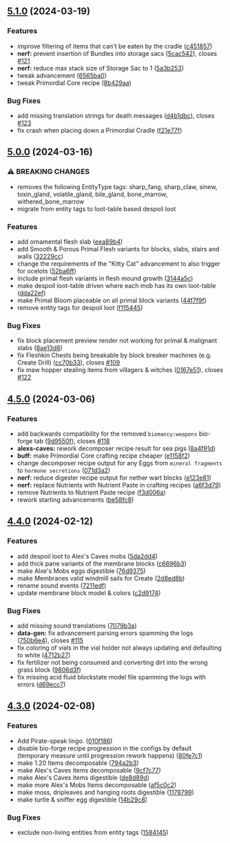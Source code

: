 ## [5.1.0](https://github.com/Elenterius/Biomancy/compare/1.20.1-v2.5.0.0...1.20.1-v2.5.1.0) (2024-03-19)


### Features

* improve filtering of items that can't be eaten by the cradle ([c451857](https://github.com/Elenterius/Biomancy/commit/c451857ec4c75179c4a686d43321e628b5488ba9))
* **nerf:** prevent insertion of Bundles into storage sacs ([5cac542](https://github.com/Elenterius/Biomancy/commit/5cac54258faf894fdbd8bb04c36f0c1d488dd314)), closes [#121](https://github.com/Elenterius/Biomancy/issues/121)
* **nerf:** reduce max stack size of Storage Sac to 1 ([5a3b253](https://github.com/Elenterius/Biomancy/commit/5a3b2530df822b818bd97ed9db0bc78f22faea99))
* tweak advancement ([6565ba0](https://github.com/Elenterius/Biomancy/commit/6565ba0e1db565737d4758abd4a7b071d00575dc))
* tweak Primordial Core recipe ([8b429aa](https://github.com/Elenterius/Biomancy/commit/8b429aac6c433f9a7033d9ea181af8f862e53a10))


### Bug Fixes

* add missing translation strings for death messages ([d4b1dbc](https://github.com/Elenterius/Biomancy/commit/d4b1dbc38377736734dff273b788d2f2970cae2e)), closes [#123](https://github.com/Elenterius/Biomancy/issues/123)
* fix crash when placing down a Primordial Cradle ([f21e77f](https://github.com/Elenterius/Biomancy/commit/f21e77f23cf970d48ae6de9b13c281c64508f365))

## [5.0.0](https://github.com/Elenterius/Biomancy/compare/1.20.1-v2.4.5.0...1.20.1-v2.5.0.0) (2024-03-16)


### ⚠ BREAKING CHANGES

* removes the following EntityType tags: sharp_fang, sharp_claw, sinew, toxin_gland, volatile_gland, bile_gland, bone_marrow, withered_bone_marrow
* migrate from entity tags to loot-table based despoil loot

### Features

* add ornamental flesh slab ([eea89b4](https://github.com/Elenterius/Biomancy/commit/eea89b4981714320e50ebd0d342d9227425f12e7))
* add Smooth & Porous Primal Flesh variants for blocks, slabs, stairs and walls ([32229cc](https://github.com/Elenterius/Biomancy/commit/32229cca7381b3662c4dddbf62438f0b4f0c4c1a))
* change the requirements of the "Kitty Cat" advancement to also trigger for ocelots ([52ba6ff](https://github.com/Elenterius/Biomancy/commit/52ba6ff9c93981fdb08f739332f3af41a256a0fa))
* include primal flesh variants in flesh mound growth ([3144a5c](https://github.com/Elenterius/Biomancy/commit/3144a5c485bddbb7cb5725422cf05bfe055b150c))
* make despoil loot-table driven where each mob has its own loot-table ([dda22ef](https://github.com/Elenterius/Biomancy/commit/dda22efed27486edd5691301649f28439c8b84df))
* make Primal Bloom placeable on all primal block variants ([44f7f9f](https://github.com/Elenterius/Biomancy/commit/44f7f9f09c0165090c842e362fc9b5a866074528))
* remove entity tags for despoil loot ([f115445](https://github.com/Elenterius/Biomancy/commit/f1154459c62289ee9b3bc306c17689269eee9e1d))


### Bug Fixes

* fix block placement preview render not working for primal & malignant slabs ([8ae13d8](https://github.com/Elenterius/Biomancy/commit/8ae13d8d11e4429fcc942c920f5e38f0b62ed780))
* fix Fleshkin Chests being breakable by block breaker machines (e.g. Create Drill) ([cc70b33](https://github.com/Elenterius/Biomancy/commit/cc70b3377606b9789a7319b8324fdea904bf60cf)), closes [#109](https://github.com/Elenterius/Biomancy/issues/109)
* fix maw hopper stealing items from villagers & witches ([0167e51](https://github.com/Elenterius/Biomancy/commit/0167e5194ceb21a829008432b73c4320836a6eeb)), closes [#122](https://github.com/Elenterius/Biomancy/issues/122)

## [4.5.0](https://github.com/Elenterius/Biomancy/compare/1.20.1-v2.4.4.0...1.20.1-v2.4.5.0) (2024-03-06)


### Features

* add backwards compatibility for the removed `biomancy:weapons` bio-forge tab ([9d9550f](https://github.com/Elenterius/Biomancy/commit/9d9550f35f85f9a4c5a58b66fc7eae4ee2e2f013)), closes [#118](https://github.com/Elenterius/Biomancy/issues/118)
* **alexs-caves:** rework decomposer recipe result for sea pigs ([8a4f91d](https://github.com/Elenterius/Biomancy/commit/8a4f91dadf9cf45216cd989368b49a90fa79003c))
* **buff:** make Primordial Core crafting recipe cheaper ([e1158f2](https://github.com/Elenterius/Biomancy/commit/e1158f258de8381e6a8fbbeaeabe845518352f7d))
* change decomposer recipe output for any Eggs from `mineral fragments` to `hormone secretions` ([071d3a2](https://github.com/Elenterius/Biomancy/commit/071d3a2bc3d6ff69a35b355ebcec135a7f9d9297))
* **nerf:** reduce digester recipe output for nether wart blocks ([e123e81](https://github.com/Elenterius/Biomancy/commit/e123e81d50b01f5f143f2e0be61db7fd922cc18d))
* **nerf:** replace Nutrients with Nutrient Paste in crafting recipes ([a6f3d79](https://github.com/Elenterius/Biomancy/commit/a6f3d79feba8a51acbd1cfe36888be0ca7e4ef27))
* remove Nutrients to Nutrient Paste recipe ([f3d006a](https://github.com/Elenterius/Biomancy/commit/f3d006a60a6b4d59cb861d6f0bd3f2384771295f))
* rework starting advancements ([be58fc8](https://github.com/Elenterius/Biomancy/commit/be58fc88442a96b7babc705d9bd37128171e7434))

## [4.4.0](https://github.com/Elenterius/Biomancy/compare/1.20.1-v2.4.3.0...1.20.1-v2.4.4.0) (2024-02-12)


### Features

* add despoil loot to Alex's Caves mobs ([5da2dd4](https://github.com/Elenterius/Biomancy/commit/5da2dd4a28dadb7344d30aa0fe4a684c946dac4e))
* add thick pane variants of the membrane blocks ([c6696b3](https://github.com/Elenterius/Biomancy/commit/c6696b3c22cc19e5a0629e39806416f2305e2722))
* make Alxe's Mobs eggs digestible ([76d9375](https://github.com/Elenterius/Biomancy/commit/76d9375f58cba3b50aced12cdae2d5e1e4fb7476))
* make Membranes valid windmill sails for Create ([2d8ed8b](https://github.com/Elenterius/Biomancy/commit/2d8ed8b7a4c02649fb04732fd8319d4c8db74db9))
* rename sound events ([7211edf](https://github.com/Elenterius/Biomancy/commit/7211edf2226ac762721729749fb411e51793fd7b))
* update membrane block model & colors ([c2d9174](https://github.com/Elenterius/Biomancy/commit/c2d91744da9acf7c985e068bfb578bdd7111a723))


### Bug Fixes

* add missing sound translations ([7079b3a](https://github.com/Elenterius/Biomancy/commit/7079b3ac28732fa52522bd661f771d284a733af0))
* **data-gen:** fix advancement parsing errors spamming the logs ([750b6e4](https://github.com/Elenterius/Biomancy/commit/750b6e49973ccc4bec8fe75e070559f4da898633)), closes [#115](https://github.com/Elenterius/Biomancy/issues/115)
* fix coloring of vials in the vial holder not always updating and defaulting to white ([4712b27](https://github.com/Elenterius/Biomancy/commit/4712b271869760bceb26c27006482cfbc589e43b))
* fix fertilizer not being consumed and converting dirt into the wrong grass block ([9806d3f](https://github.com/Elenterius/Biomancy/commit/9806d3f0aa9237be118e501c6e1988dd5d2edb41))
* fix missing acid fluid blockstate model file spamming the logs with errors ([d69ecc7](https://github.com/Elenterius/Biomancy/commit/d69ecc75d14bc15e49cc08fc7b0a1ce9f1f6d093))

## [4.3.0](https://github.com/Elenterius/Biomancy/compare/1.20.1-v2.4.2.0...1.20.1-v2.4.3.0) (2024-02-08)


### Features

* Add Pirate-speak lingo. ([010f186](https://github.com/Elenterius/Biomancy/commit/010f18649751b49d5f81dbf5b03f75bf551e3905))
* disable bio-forge recipe progression in the configs by default (temporary measure until progression rework happens) ([80fe7c1](https://github.com/Elenterius/Biomancy/commit/80fe7c14bf82a188eda6d81093b4e81092eb2da7))
* make 1.20 Items decomposable ([794a2b3](https://github.com/Elenterius/Biomancy/commit/794a2b3cde5b87d8acee1bf4b2ba08904f27ddd7))
* make Alex's Caves items decomposable ([9cf7c77](https://github.com/Elenterius/Biomancy/commit/9cf7c77f89eee6e1209b44b72bfab2f6ab5c1c88))
* make Alex's Caves items digestible ([de8d89d](https://github.com/Elenterius/Biomancy/commit/de8d89d7e5e36f334d798e8c8ffb095adb71b63c))
* make more Alex's Mobs Items decomposable ([af5c0c2](https://github.com/Elenterius/Biomancy/commit/af5c0c2aedeb4fa6893597ace855c528798e22f3))
* make moss, dripleaves and hanging roots digestible ([1178799](https://github.com/Elenterius/Biomancy/commit/11787999a30be484b56576b99bfd464fc25408cd))
* make turtle & sniffer egg digestible ([14b29c8](https://github.com/Elenterius/Biomancy/commit/14b29c80def904c63c211f37ccd0dc7feabad7a8))


### Bug Fixes

* exclude non-living entities from entity tags ([1584145](https://github.com/Elenterius/Biomancy/commit/1584145de547dc5eaef38018328e1ae819eff0bf))

